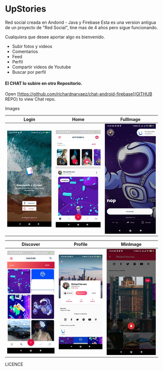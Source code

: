 # UpStories
Red social creada en Andorid - Java y Firebase
Esta es una version antigua de un proyecto de "Red Social", tine mas de 4 años pero sigue funcionando.

Cualquiera que desee aportar algo es bienvenido.

- Subir fotos y videos
- Comentarios
- Feed
- Perfil
- Compartir videos de Youtube
- Buscar por perfil

#### El CHAT lo subire en otro Repositorio.
Open [https://github.com/richardnarvaez/chat-android-firebase](GITHUB REPO) to view Chat repo.

Images

| Login | Home | FullImage  |
| :-:   | :-: | :-: |
| ![Login](screenshots/s_1.jpg "Login") | ![Home](screenshots/s_2.jpg "Home") | ![FullImage](screenshots/s_3.jpg "FullImage")|

| Discover| Profile  | MinImage  |
| :-:   | :-: | :-: |
| ![Discover](screenshots/s_4.jpg "Discover") | ![Profile ](screenshots/s_5.jpg "Profile ") | ![MinImage](screenshots/s_6.jpg "MinImage")|


LICENCE
